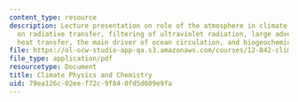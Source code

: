 ```yaml
---
content_type: resource
description: Lecture presentation on role of the atmosphere in climate, strong effects
  on radiative transfer, filtering of ultraviolet radiation, large advective and convective
  heat transfer, the main driver of ocean circulation, and biogeochemical cycles.
file: https://ol-ocw-studio-app-qa.s3.amazonaws.com/courses/12-842-climate-physics-and-chemistry-fall-2008/79ea126c02eef72c9f840fd5d609e9fa_part3_lec1.pdf
file_type: application/pdf
resourcetype: Document
title: Climate Physics and Chemistry
uid: 79ea126c-02ee-f72c-9f84-0fd5d609e9fa
---
```

